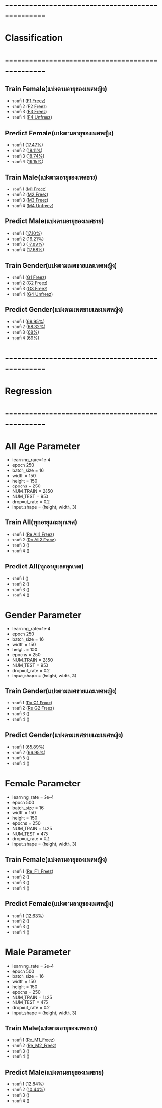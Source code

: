 
# ------------------------------------------------
# Classification
# ------------------------------------------------
## Train Female(แบ่งตามอายุของเพศหญิง)
 - รอบที่ 1 ([F1 Freez](https://github.com/Wanita-8943/Project_2023/blob/main/%E0%B8%A3%E0%B8%AD%E0%B8%9A%E0%B8%97%E0%B8%B5%E0%B9%881_Train_Female125_250.ipynb))
 - รอบที่ 2 ([F2 Freez](https://github.com/Wanita-8943/Project_2023/blob/main/%E0%B8%A3%E0%B8%AD%E0%B8%9A%E0%B8%97%E0%B8%B5%E0%B9%882_Train_Female125_250.ipynb))  
 - รอบที่ 3 ([F3 Freez](https://github.com/Wanita-8943/Project_2023/blob/main/%E0%B8%A3%E0%B8%AD%E0%B8%9A%E0%B8%97%E0%B8%B5%E0%B9%883_Train_Female125_250.ipynb))
 - รอบที่ 4 ([F4 Unfreez](https://github.com/Wanita-8943/Project_2023/blob/main/%E0%B8%A3%E0%B8%AD%E0%B8%9A%E0%B8%97%E0%B8%B5%E0%B9%884_Train_Female125_250_Unfreez.ipynb))
 
## Predict Female(แบ่งตามอายุของเพศหญิง)
 - รอบที่ 1 ([17.47%](https://github.com/Wanita-8943/Project_2023/blob/main/Predict_%E0%B8%A3%E0%B8%AD%E0%B8%9A%E0%B8%97%E0%B8%B5%E0%B9%881_Female125_250%E0%B8%A3%E0%B8%AD%E0%B8%9A.ipynb))
 - รอบที่ 2 ([18.11%](https://github.com/Wanita-8943/Project_2023/blob/main/Predict_%E0%B8%A3%E0%B8%AD%E0%B8%9A%E0%B8%97%E0%B8%B5%E0%B9%882_Female125_250%E0%B8%A3%E0%B8%AD%E0%B8%9A.ipynb))  
 - รอบที่ 3 ([18.74%](https://github.com/Wanita-8943/Project_2023/blob/main/Predict_%E0%B8%A3%E0%B8%AD%E0%B8%9A%E0%B8%97%E0%B8%B5%E0%B9%883_Female125_250%E0%B8%A3%E0%B8%AD%E0%B8%9A.ipynb))
 - รอบที่ 4 ([19.15%](https://github.com/Wanita-8943/Project_2023/blob/main/Predict_%E0%B8%A3%E0%B8%AD%E0%B8%9A%E0%B8%97%E0%B8%B5%E0%B9%884_Female125_250%E0%B8%A3%E0%B8%AD%E0%B8%9A_NoModelcom.ipynb))
   
 ## Train Male(แบ่งตามอายุของเพศชาย)
 - รอบที่ 1 ([M1 Freez](https://github.com/Wanita-8943/Project_2023/blob/main/%E0%B8%A3%E0%B8%AD%E0%B8%9A%E0%B8%97%E0%B8%B5%E0%B9%881_Train_Male125_250.ipynb))
 - รอบที่ 2 ([M2 Freez](https://github.com/Wanita-8943/Project_2023/blob/main/%E0%B8%A3%E0%B8%AD%E0%B8%9A%E0%B8%97%E0%B8%B5%E0%B9%882_Train_Male125_250.ipynb))  
 - รอบที่ 3 ([M3 Freez](https://github.com/Wanita-8943/Project_2023/blob/main/%E0%B8%A3%E0%B8%AD%E0%B8%9A%E0%B8%97%E0%B8%B5%E0%B9%883_Train_Male125_250.ipynb))
 - รอบที่ 4 ([M4 Unfreez](https://github.com/Wanita-8943/Project_2023/blob/main/%E0%B8%A3%E0%B8%AD%E0%B8%9A%E0%B8%97%E0%B8%B5%E0%B9%884_Train_Male125_250_Unfreez.ipynb))
 
 ## Predict Male(แบ่งตามอายุของเพศชาย)
 - รอบที่ 1 ([17.10%](https://github.com/Wanita-8943/Project_2023/blob/main/Predict_%E0%B8%A3%E0%B8%AD%E0%B8%9A%E0%B8%97%E0%B8%B5%E0%B9%881_Male125_250%E0%B8%A3%E0%B8%AD%E0%B8%9A.ipynb))
 - รอบที่ 2 ([16.21%](https://github.com/Wanita-8943/Project_2023/blob/main/Predict_%E0%B8%A3%E0%B8%AD%E0%B8%9A%E0%B8%97%E0%B8%B5%E0%B9%882_Male125_250%E0%B8%A3%E0%B8%AD%E0%B8%9A.ipynb))  
 - รอบที่ 3 ([17.89%](https://github.com/Wanita-8943/Project_2023/blob/main/Predict_%E0%B8%A3%E0%B8%AD%E0%B8%9A%E0%B8%97%E0%B8%B5%E0%B9%883_Male125_250%E0%B8%A3%E0%B8%AD%E0%B8%9A.ipynb))
 - รอบที่ 4 ([17.68%](https://github.com/Wanita-8943/Project_2023/blob/main/Predict_%E0%B8%A3%E0%B8%AD%E0%B8%9A%E0%B8%97%E0%B8%B5%E0%B9%884_Male125_250%E0%B8%A3%E0%B8%AD%E0%B8%9A_Unfreez.ipynb))
 
## Train Gender(แบ่งตามเพศชายและเพศหญิง)
 - รอบที่ 1 ([G1 Freez](https://github.com/Wanita-8943/Project_2023/blob/main/%E0%B8%A3%E0%B8%AD%E0%B8%9A%E0%B8%97%E0%B8%B5%E0%B9%881_Train_Gender_250.ipynb))
 - รอบที่ 2 ([G2 Freez](https://github.com/Wanita-8943/Project_2023/blob/main/%E0%B8%A3%E0%B8%AD%E0%B8%9A%E0%B8%97%E0%B8%B5%E0%B9%882_Gender_250.ipynb))  
 - รอบที่ 3 ([G3 Freez](https://github.com/Wanita-8943/Project_2023/blob/main/%E0%B8%A3%E0%B8%AD%E0%B8%9A%E0%B8%97%E0%B8%B5%E0%B9%883_Gender_250.ipynb))
 - รอบที่ 4 ([G4 Unfreez](https://github.com/Wanita-8943/Project_2023/blob/main/%E0%B8%A3%E0%B8%AD%E0%B8%9A%E0%B8%97%E0%B8%B5%E0%B9%884_Gender_250_Unfreez.ipynb))
 
 ## Predict Gender(แบ่งตามเพศชายและเพศหญิง)
 - รอบที่ 1 ([69.95%](https://github.com/Wanita-8943/Project_2023/blob/main/Predict_%E0%B8%A3%E0%B8%AD%E0%B8%9A%E0%B8%97%E0%B8%B5%E0%B9%881_Gender_250%E0%B8%A3%E0%B8%AD%E0%B8%9A.ipynb))
 - รอบที่ 2 ([68.32%](https://github.com/Wanita-8943/Project_2023/blob/main/Predict_%E0%B8%A3%E0%B8%AD%E0%B8%9A%E0%B8%97%E0%B8%B5%E0%B9%882_Gender_250%E0%B8%A3%E0%B8%AD%E0%B8%9A.ipynb))  
 - รอบที่ 3 ([68%](https://github.com/Wanita-8943/Project_2023/blob/main/Predict_%E0%B8%A3%E0%B8%AD%E0%B8%9A%E0%B8%97%E0%B8%B5%E0%B9%883_Gender_250%E0%B8%A3%E0%B8%AD%E0%B8%9A.ipynb))
 - รอบที่ 4 ([69%](https://github.com/Wanita-8943/Project_2023/blob/main/Predict_%E0%B8%A3%E0%B8%AD%E0%B8%9A%E0%B8%97%E0%B8%B5%E0%B9%884_Gender_250%E0%B8%A3%E0%B8%AD%E0%B8%9A.ipynb))
 
# ------------------------------------------------
# Regression
# ------------------------------------------------
# All Age Parameter 
 - learning_rate=1e-4
 - epoch 250
 - batch_size = 16
 - width = 150
 - height = 150
 - epochs = 250
 - NUM_TRAIN = 2850
 - NUM_TEST = 950
 - dropout_rate = 0.2
 - input_shape = (height, width, 3)
## Train All(ทุกอายุและทุกเพศ)
 - รอบที่ 1 ([Re All1 Freez](https://github.com/Wanita-8943/Project_2023/blob/main/All1_1e-4_16_0.2_All_250.ipynb))
 - รอบที่ 2 ([Re All2 Freez](https://github.com/Wanita-8943/Project_2023/blob/main/All2_1e-4_16_0.2_All_250.ipynb))  
 - รอบที่ 3 ([]())
 - รอบที่ 4 ([]())
 
## Predict All(ทุกอายุและทุกเพศ)
 - รอบที่ 1 ([]())
 - รอบที่ 2 ([]())  
 - รอบที่ 3 ([]())
 - รอบที่ 4 ([]())
# Gender Parameter 
 - learning_rate=1e-4
 - epoch 250
 - batch_size = 16
 - width = 150
 - height = 150
 - epochs = 250
 - NUM_TRAIN = 2850
 - NUM_TEST = 950
 - dropout_rate = 0.2
 - input_shape = (height, width, 3)
 
## Train Gender(แบ่งตามเพศชายและเพศหญิง)
 - รอบที่ 1 ([Re G1 Freez](https://github.com/Wanita-8943/Project_2023/blob/main/1G_1e-4_16_0.2_Gender_250.ipynb))
 - รอบที่ 2 ([Re G2 Freez](https://github.com/Wanita-8943/Project_2023/blob/main/2G_1e-4_16_0.2_Gender_250.ipynb))  
 - รอบที่ 3 ([]())
 - รอบที่ 4 ([]())
 
## Predict Gender(แบ่งตามเพศชายและเพศหญิง)
 - รอบที่ 1 ([65.89%](https://github.com/Wanita-8943/Project_2023/blob/main/Predict_1_1e-4_16_0.2_Gender_250.ipynb))
 - รอบที่ 2 ([66.95%](https://github.com/Wanita-8943/Project_2023/blob/main/Predict_2G_1e-4_16_0.2_Gender_250.ipynb))  
 - รอบที่ 3 ([]())
 - รอบที่ 4 ([]())

# Female Parameter 
 - learning_rate = 2e-4
 - epoch 500
 - batch_size = 16
 - width = 150
 - height = 150
 - epochs = 250
 - NUM_TRAIN = 1425
 - NUM_TEST = 475
 - dropout_rate = 0.2
 - input_shape = (height, width, 3)
## Train Female(แบ่งตามอายุของเพศหญิง)
 - รอบที่ 1 ([Re_F1_Freez](https://github.com/Wanita-8943/Project_2023/blob/main/1F_2e-4_16_0.2_Female_500.ipynb))
 - รอบที่ 2 ([]())  
 - รอบที่ 3 ([]())
 - รอบที่ 4 ([]())
 
## Predict Female(แบ่งตามอายุของเพศหญิง)
 - รอบที่ 1 ([12.63%](https://github.com/Wanita-8943/Project_2023/blob/main/Predict_1F_2e_4_16_0_2_Female18_500.ipynb))
 - รอบที่ 2 ([]())  
 - รอบที่ 3 ([]())
 - รอบที่ 4 ([]())

# Male Parameter 
 - learning_rate = 2e-4
 - epoch 500
 - batch_size = 16
 - width = 150
 - height = 150
 - epochs = 250
 - NUM_TRAIN = 1425
 - NUM_TEST = 475
 - dropout_rate = 0.2
 - input_shape = (height, width, 3)
## Train Male(แบ่งตามอายุของเพศชาย)
 - รอบที่ 1 ([Re_M1_Freez](https://github.com/Wanita-8943/Project_2023/blob/main/1_2e-4_16_0.2_Male18_500.ipynb))
 - รอบที่ 2 ([Re_M2_Freez](https://github.com/Wanita-8943/Project_2023/blob/main/2M_2e-4_16_0.2_Male_500.ipynb))  
 - รอบที่ 3 ([]())
 - รอบที่ 4 ([]())
 
## Predict Male(แบ่งตามอายุของเพศชาย)
 - รอบที่ 1 ([12.84%](https://github.com/Wanita-8943/Project_2023/blob/main/Predict_1_2e-4_16_0.2_Male18_500.ipynb))
 - รอบที่ 2 ([10.44%](https://github.com/Wanita-8943/Project_2023/blob/main/Predict_2M_2e-4_16_0.2_Male18_500.ipynb))  
 - รอบที่ 3 ([]())
 - รอบที่ 4 ([]())

